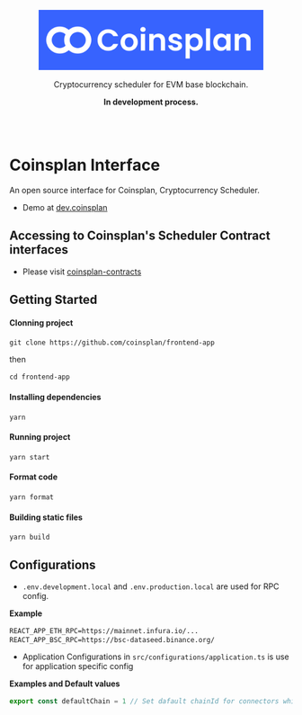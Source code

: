 <p align="center">
  <img src="https://github.com/coinsplan/resources/blob/main/logos/icon-full.png?raw=true" width="400px"/>
</p>
<p align="center">Cryptocurrency scheduler for EVM base blockchain.</p>
<p align="center"><b>In development process.</b></p>

<br />
<br />

# Coinsplan Interface
An open source interface for Coinsplan, Cryptocurrency Scheduler.
- Demo at [dev.coinsplan](https://dev-coinsplan.web.app/)

## Accessing to Coinsplan's Scheduler Contract interfaces
- Please visit [coinsplan-contracts](https://github.com/coinsplan/contracts)

## Getting Started

#### Clonning project
```shell
git clone https://github.com/coinsplan/frontend-app
```

then

```shell
cd frontend-app
```

#### Installing dependencies
```shell
yarn
```

#### Running project
```shell
yarn start
```

#### Format code
```shell
yarn format
```

#### Building static files
```shell
yarn build
```
## Configurations
- `.env.development.local` and `.env.production.local` are used for RPC config.

**Example**
```
REACT_APP_ETH_RPC=https://mainnet.infura.io/...
REACT_APP_BSC_RPC=https://bsc-dataseed.binance.org/
```

- Application Configurations in `src/configurations/application.ts` is use for application specific config

**Examples and Default values**
```ts
export const defaultChain = 1 // Set dafault chainId for connectors while connecting to wallet web3 provider.
```
